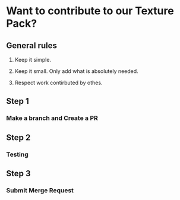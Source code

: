 # Want to contribute to our Texture Pack?

## General rules

1. Keep it simple.

2. Keep it small.
    Only add what is absolutely needed.

3. Respect work contirbuted by othes.

## Step 1

### Make a branch and Create a PR


## Step 2

### Testing


## Step 3

### Submit Merge Request